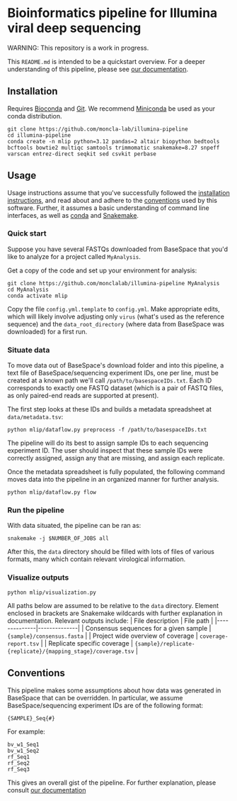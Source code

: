 # Bioinformatics pipeline for Illumina viral deep sequencing

WARNING: This repository is a work in progress.

This `README.md` is intended to be a quickstart overview. For a deeper understanding of this pipeline, please see [our documentation](./DOCUMENTATION.md).

## Installation

Requires [Bioconda](https://bioconda.github.io/) and [Git](https://git-scm.com/). We recommend [Miniconda](https://docs.anaconda.com/miniconda/) be used as your conda distribution.

```
git clone https://github.com/moncla-lab/illumina-pipeline
cd illumina-pipeline
conda create -n mlip python=3.12 pandas=2 altair biopython bedtools bcftools bowtie2 multiqc samtools trimmomatic snakemake=8.27 snpeff varscan entrez-direct seqkit sed csvkit perbase
```

## Usage

Usage instructions assume that you've successfully followed the [installation instructions](#installation), and read about and adhere to the [conventions](#conventions) used by this software. Further, it assumes a basic understanding of command line interfaces, as well as [conda](https://docs.conda.io/en/latest/) and [Snakemake](https://snakemake.readthedocs.io/en/stable/).

### Quick start
Suppose you have several FASTQs downloaded from BaseSpace that you'd like to analyze for a project called `MyAnalysis`.

Get a copy of the code and set up your environment for analysis:

```
git clone https://github.com/monclalab/illumina-pipeline MyAnalysis
cd MyAnalysis
conda activate mlip
```

 Copy the file `config.yml.template` to `config.yml`. Make appropriate edits, which will likely involve adjusting only `virus` (what's used as the reference sequence) and the `data_root_directory` (where data from BaseSpace was downloaded) for a first run.

### Situate data

To move data out of BaseSpace's download folder and into this pipeline, a text file of BaseSpace/sequencing experiment IDs, one per line, must be created at a known path we'll call `/path/to/basespaceIDs.txt`. Each ID corresponds to exactly one FASTQ dataset (which is a pair of FASTQ files, as only paired-end reads are supported at present).

The first step looks at these IDs and builds a metadata spreadsheet at `data/metadata.tsv`:
```
python mlip/dataflow.py preprocess -f /path/to/basespaceIDs.txt
```

The pipeline will do its best to assign sample IDs to each sequencing experiment ID. The user should inspect that these sample IDs were correctly assigned, assign any that are missing, and assign each replicate.

Once the metadata spreadsheet is fully populated, the following command moves data into the pipeline in an organized manner for further analysis.

```
python mlip/dataflow.py flow
```

### Run the pipeline

With data situated, the pipeline can be ran as:
```
snakemake -j $NUMBER_OF_JOBS all
```

After this, the `data` directory should be filled with lots of files of various formats, many which contain relevant virological information.

### Visualize outputs

```
python mlip/visualization.py
```

All paths below are assumed to be relative to the `data` directory. Element enclosed in brackets are Snakemake wildcards with further explanation in documentation. Relevant outputs include:
| File description     | File path     |
|--------------|--------------|
| Consensus sequences for a given sample | `{sample}/consensus.fasta` |
| Project wide overview of coverage | `coverage-report.tsv` |
| Replicate specific coverage | `{sample}/replicate-{replicate}/{mapping_stage}/coverage.tsv` | 


## Conventions

This pipeline makes some assumptions about how data was generated in BaseSpace that can be overridden. In particular, we assume BaseSpace/sequencing experiment IDs are of the following format:

```
{SAMPLE}_Seq{#}
```
For example:

```
bv_w1_Seq1
bv_w1_Seq2
rf_Seq1
rf_Seq2
rf_Seq3
```

This gives an overall gist of the pipeline. For further explanation, please consult [our documentation](./DOCUMENTATION.md)
